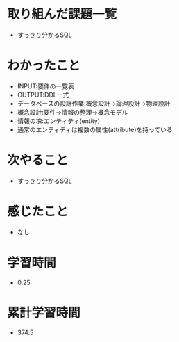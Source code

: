 # 取り組んだ課題一覧
- すっきり分かるSQL

# わかったこと
- INPUT:要件の一覧表
- OUTPUT:DDL一式
- データベースの設計作業:概念設計→論理設計→物理設計
- 概念設計:要件→情報の整理→概念モデル
- 情報の塊:エンティティ(entity)
- 通常のエンティティは複数の属性(attribute)を持っている



# 次やること
- すっきり分かるSQL

# 感じたこと
- なし

# 学習時間
- 0.25

# 累計学習時間
- 374.5
